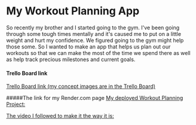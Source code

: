 # My Workout Planning App

So recently my brother and I started going to the gym. I've been going through some tough times mentally and it's caused me to put on a little weight and hurt my confidence. We figured going to the gym might help those some. So I wanted to make an app that helps us plan out our workouts so that we can make the most of the time we spend there as well as help track precious milestones and current goals.

#### Trello Board link 
[Trello Board link (my concept images are in the Trello Board)](https://trello.com/b/3ECmPIii/my-workout-planning-app)

#####The link for my Render.com page
[My deployed Workout Planning Project:](https://workout-planning-website-23ky.onrender.com)

[The video I followed to make it the way it is:](https://www.youtube.com/watch?v=W1Kttu53qTg)
